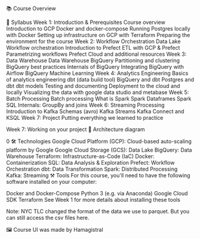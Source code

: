 📚 Course Overview

📄 Syllabus
Week 1: Introduction & Prerequisites
Course overview
Introduction to GCP
Docker and docker-compose
Running Postgres locally with Docker
Setting up infrastructure on GCP with Terraform
Preparing the environment for the course
Week 2: Workflow Orchestration
Data Lake
Workflow orchestration
Introduction to Prefect
ETL with GCP & Prefect
Parametrizing workflows
Prefect Cloud and additional resources
Week 3: Data Warehouse
Data Warehouse
BigQuery
Partitioning and clustering
BigQuery best practices
Internals of BigQuery
Integrating BigQuery with Airflow
BigQuery Machine Learning
Week 4: Analytics Engineering
Basics of analytics engineering
dbt (data build tool)
BigQuery and dbt
Postgres and dbt
dbt models
Testing and documenting
Deployment to the cloud and locally
Visualizing the data with google data studio and metabase
Week 5: Batch Processing
Batch processing
What is Spark
Spark Dataframes
Spark SQL
Internals: GroupBy and joins
Week 6: Streaming Processing
Introduction to Kafka
Schemas (avro)
Kafka Streams
Kafka Connect and KSQL
Week 7: Project
Putting everything we learned to practice

Week 7: Working on your project
📝 Architecture diagram

0
🛠️ Technologies
Google Cloud Platform (GCP): Cloud-based auto-scaling platform by Google
Google Cloud Storage (GCS): Data Lake
BigQuery: Data Warehouse
Terraform: Infrastructure-as-Code (IaC)
Docker: Containerization
SQL: Data Analysis & Exploration
Prefect: Workflow Orchestration
dbt: Data Transformation
Spark: Distributed Processing
Kafka: Streaming
⚒️ Tools
For this course, you'll need to have the following software installed on your computer:

Docker and Docker-Compose
Python 3 (e.g. via Anaconda)
Google Cloud SDK
Terraform
See Week 1 for more details about installing these tools

Note: NYC TLC changed the format of the data we use to parquet. But you can still access the csv files here.

🖼️ Course UI was made by Hamagistral